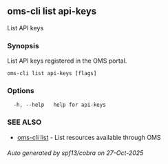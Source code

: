## oms-cli list api-keys

List API keys

### Synopsis

List API keys registered in the OMS portal.

```
oms-cli list api-keys [flags]
```

### Options

```
  -h, --help   help for api-keys
```

### SEE ALSO

* [oms-cli list](oms-cli_list.md)	 - List resources available through OMS

###### Auto generated by spf13/cobra on 27-Oct-2025
